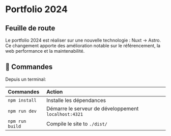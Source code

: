 # Portfolio 2024

## Feuille de route
Le portfolio 2024 est réaliser sur une nouvelle technologie : Nuxt -> Astro.
Ce changement apporte des amélioration notable sur le référencement, la web performance et la maintenabilité.

## 🧞 Commandes

Depuis un terminal:

| Commandes                 | Action                                                  |
| :------------------------ | :------------------------------------------------------ |
| `npm install`             | Installe les dépendances                                |
| `npm run dev`             | Démarre le serveur de développement `localhost:4321`    |
| `npm run build`           | Compile le site to `./dist/`                            |

